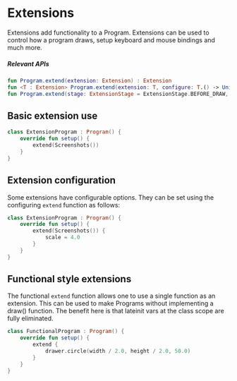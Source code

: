# Extensions

Extensions add functionality to a Program. Extensions can be used to control how a program draws, setup keyboard and
mouse bindings and much more.

##### Relevant APIs

```kotlin
fun Program.extend(extension: Extension) : Extension
fun <T : Extension> Program.extend(extension: T, configure: T.() -> Unit) : Extension
fun Program.extend(stage: ExtensionStage = ExtensionStage.BEFORE_DRAW, function: () -> Unit)
```

## Basic extension use

```kotlin
class ExtensionProgram : Program() {
    override fun setup() {
        extend(Screenshots())
    }
}
```

## Extension configuration

Some extensions have configurable options. They can be set using the configuring `extend` function as follows:

```kotlin
class ExtensionProgram : Program() {
    override fun setup() {
        extend(Screenshots()) {
            scale = 4.0
        }
    }
}
```

## Functional style extensions

The functional `extend` function allows one to use a single function as an extension. This can be used to make Programs
without implementing a draw() function. The benefit here is that lateinit vars at the class scope are fully eliminated.

```kotlin
class FunctionalProgram : Program() {
    override fun setup() {
        extend {
            drawer.circle(width / 2.0, height / 2.0, 50.0)
        }
    }
}
```